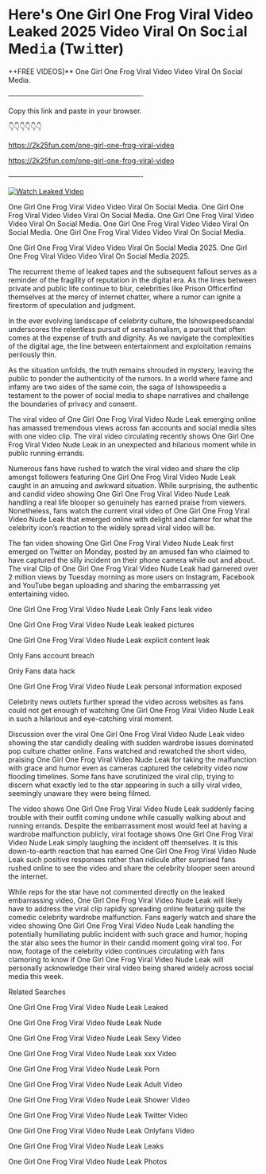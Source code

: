 # Here's One Girl One Frog Viral Video Leaked 2025 Video Viral On Soc𝚒al Med𝚒a (Tw𝚒tter)

++FREE VIDEOS]** One Girl One Frog Viral Video Video Viral On Social Media.

———————————————————-

Copy this link and paste in your browser.

👇👇👇👇👇👇

https://2k25fun.com/one-girl-one-frog-viral-video

https://2k25fun.com/one-girl-one-frog-viral-video

———————————————————-

[![Watch Leaked Video](https://miro.medium.com/v2/resize:fit:828/format:webp/1*cilzJN44JGOrTw9NJCrNHA.gif "Watch Leaked Video")](https://2k25fun.com/one-girl-one-frog-viral-video)

One Girl One Frog Viral Video Video Viral On Social Media. One Girl One Frog Viral Video Video Viral On Social Media. One Girl One Frog Viral Video Video Viral On Social Media. One Girl One Frog Viral Video Video Viral On Social Media. One Girl One Frog Viral Video Video Viral On Social Media.

One Girl One Frog Viral Video Video Viral On Social Media 2025. One Girl One Frog Viral Video Video Viral On Social Media 2025.

The recurrent theme of leaked tapes and the subsequent fallout serves as a reminder of the fragility of reputation in the digital era. As the lines between private and public life continue to blur, celebrities like Prison Officerfind themselves at the mercy of internet chatter, where a rumor can ignite a firestorm of speculation and judgment.

In the ever evolving landscape of celebrity culture, the Ishowspeedscandal underscores the relentless pursuit of sensationalism, a pursuit that often comes at the expense of truth and dignity. As we navigate the complexities of the digital age, the line between entertainment and exploitation remains perilously thin.

As the situation unfolds, the truth remains shrouded in mystery, leaving the public to ponder the authenticity of the rumors. In a world where fame and infamy are two sides of the same coin, the saga of Ishowspeedis a testament to the power of social media to shape narratives and challenge the boundaries of privacy and consent.

The viral video of One Girl One Frog Viral Video Nude Leak emerging online has amassed tremendous views across fan accounts and social media sites with one video clip. The viral video circulating recently shows One Girl One Frog Viral Video Nude Leak in an unexpected and hilarious moment while in public running errands.

Numerous fans have rushed to watch the viral video and share the clip amongst followers featuring One Girl One Frog Viral Video Nude Leak caught in an amusing and awkward situation. While surprising, the authentic and candid video showing One Girl One Frog Viral Video Nude Leak handling a real life blooper so genuinely has earned praise from viewers. Nonetheless, fans watch the current viral video of One Girl One Frog Viral Video Nude Leak that emerged online with delight and clamor for what the celebrity icon’s reaction to the widely spread viral video will be.

The fan video showing One Girl One Frog Viral Video Nude Leak first emerged on Twitter on Monday, posted by an amused fan who claimed to have captured the silly incident on their phone camera while out and about. The viral Clip of One Girl One Frog Viral Video Nude Leak had garnered over 2 million views by Tuesday morning as more users on Instagram, Facebook and YouTube began uploading and sharing the embarrassing yet entertaining video.

One Girl One Frog Viral Video Nude Leak Only Fans leak video

One Girl One Frog Viral Video Nude Leak leaked pictures

One Girl One Frog Viral Video Nude Leak explicit content leak

Only Fans account breach

Only Fans data hack

One Girl One Frog Viral Video Nude Leak personal information exposed

Celebrity news outlets further spread the video across websites as fans could not get enough of watching One Girl One Frog Viral Video Nude Leak in such a hilarious and eye-catching viral moment.

Discussion over the viral One Girl One Frog Viral Video Nude Leak video showing the star candidly dealing with sudden wardrobe issues dominated pop culture chatter online. Fans watched and rewatched the short video, praising One Girl One Frog Viral Video Nude Leak for taking the malfunction with grace and humor even as cameras captured the celebrity video now flooding timelines. Some fans have scrutinized the viral clip, trying to discern what exactly led to the star appearing in such a silly viral video, seemingly unaware they were being filmed.

The video shows One Girl One Frog Viral Video Nude Leak suddenly facing trouble with their outfit coming undone while casually walking about and running errands. Despite the embarrassment most would feel at having a wardrobe malfunction publicly, viral footage shows One Girl One Frog Viral Video Nude Leak simply laughing the incident off themselves. It is this down-to-earth reaction that has earned One Girl One Frog Viral Video Nude Leak such positive responses rather than ridicule after surprised fans rushed online to see the video and share the celebrity blooper seen around the internet.

While reps for the star have not commented directly on the leaked embarrassing video, One Girl One Frog Viral Video Nude Leak will likely have to address the viral clip rapidly spreading online featuring quite the comedic celebrity wardrobe malfunction. Fans eagerly watch and share the video showing One Girl One Frog Viral Video Nude Leak handling the potentially humiliating public incident with such grace and humor, hoping the star also sees the humor in their candid moment going viral too. For now, footage of the celebrity video continues circulating with fans clamoring to know if One Girl One Frog Viral Video Nude Leak will personally acknowledge their viral video being shared widely across social media this week.

Related Searches

One Girl One Frog Viral Video Nude Leak Leaked

One Girl One Frog Viral Video Nude Leak Nude

One Girl One Frog Viral Video Nude Leak Sexy Video

One Girl One Frog Viral Video Nude Leak xxx Video

One Girl One Frog Viral Video Nude Leak Porn

One Girl One Frog Viral Video Nude Leak Adult Video

One Girl One Frog Viral Video Nude Leak Shower Video

One Girl One Frog Viral Video Nude Leak Twitter Video

One Girl One Frog Viral Video Nude Leak Onlyfans Video

One Girl One Frog Viral Video Nude Leak Leaks

One Girl One Frog Viral Video Nude Leak Photos